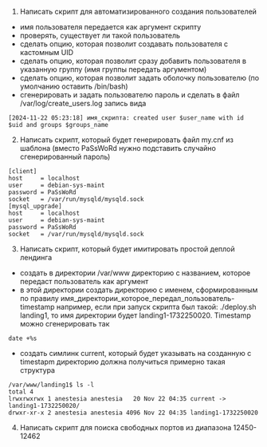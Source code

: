 1) Написать скрипт для автоматизированного создания пользователей
- имя пользователя передается как аргумент скрипту
- проверять, существует ли такой пользователь
- сделать опцию, которая позволит создавать пользователя с кастомным UID
- сделать опцию, которая позволит сразу добавить пользователя в указанную группу (имя группы передать аргументом)
- сделать опцию, которая позволит задать оболочку пользователю (по умолчанию оставить /bin/bash)
- сгенерировать и задать пользователю пароль и сделать в файл /var/log/create_users.log запись вида
```
[2024-11-22 05:23:18] имя_скрипта: created user $user_name with id $uid and groups $groups_name
```
2) Написать скрипт, который будет генерировать файл my.cnf из шаблона (вместо PaSsWoRd нужно подставить случайно сгенерированный пароль)

```
[client]
host     = localhost
user     = debian-sys-maint
password = PaSsWoRd 
socket   = /var/run/mysqld/mysqld.sock
[mysql_upgrade]
host     = localhost
user     = debian-sys-maint
password = PaSsWoRd
socket   = /var/run/mysqld/mysqld.sock
```
3) Написать скрипт, который будет имитировать простой деплой лендинга
- создать в директории /var/www директорию с названием, которое передаст пользователь как аргумент 
- в этой директории создать директорию с именем, сформированным по правилу имя_директории_которое_передал_пользователь-timestamp
например, если при запуск скрипта был такой: ./deploy.sh landing1, то имя директории будет landing1-1732250020. Timestamp можно сгенерировать так 
```
date +%s
```
- создать симлинк current, который будет указывать на созданную с timestapm директорию
должна получиться примерно такая структура
```
/var/www/landing1$ ls -l
total 4
lrwxrwxrwx 1 anestesia anestesia   20 Nov 22 04:35 current -> landing1-1732250020/
drwxr-xr-x 2 anestesia anestesia 4096 Nov 22 04:35 landing1-1732250020
```
4) Написать скрипт для поиска свободных портов из диапазона 12450-12462
